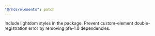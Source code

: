 ```yaml
---
"@rhds/elements": patch
---
```


Include lightdom styles in the package. Prevent custom-element double-registration error by removing pfe-1.0 dependencies.
